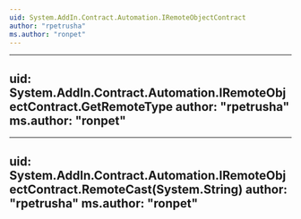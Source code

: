 ```yaml
---
uid: System.AddIn.Contract.Automation.IRemoteObjectContract
author: "rpetrusha"
ms.author: "ronpet"
---
```


---
uid: System.AddIn.Contract.Automation.IRemoteObjectContract.GetRemoteType
author: "rpetrusha"
ms.author: "ronpet"
---

---
uid: System.AddIn.Contract.Automation.IRemoteObjectContract.RemoteCast(System.String)
author: "rpetrusha"
ms.author: "ronpet"
---
